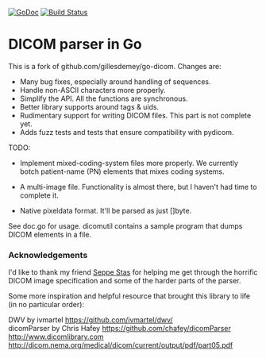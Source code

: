 [![GoDoc](https://godoc.org/github.com/NikolaiKovalenko/go-dicom?status.svg)](https://godoc.org/github.com/NikolaiKovalenko/go-dicom) [![Build Status](https://travis-ci.org/grailbio/go-dicom.svg?branch=master)](https://travis-ci.org/grailbio/go-dicom.svg?branch=master)

# DICOM parser in Go



This is a fork of github.com/gillesdemey/go-dicom. Changes are:

- Many bug fixes, especially around handling of sequences.
- Handle non-ASCII characters more properly.
- Simplify the API. All the functions are synchronous.
- Better library supports around tags & uids.
- Rudimentary support for writing DICOM files. This part is not complete yet.
- Adds fuzz tests and tests that ensure compatibility with pydicom.

TODO:
- Implement mixed-coding-system files more properly. We currently botch
  patient-name (PN) elements that mixes coding systems.

- A multi-image file. Functionality is almost there, but I haven't had time to complete it.

- Native pixeldata format. It'll be parsed as just []byte.


See doc.go for usage. dicomutil contains a sample program that dumps DICOM
elements in a file.


### Acknowledgements

I'd like to thank my friend [Seppe Stas](https://github.com/Bitbored/) for helping me get through the horrific DICOM image specification and some of the harder parts of the parser.

Some more inspiration and helpful resource that brought this library to life (in no particular order):

DWV by ivmartel https://github.com/ivmartel/dwv/ <br>
dicomParser by Chris Hafey https://github.com/chafey/dicomParser <br>
http://www.dicomlibrary.com <br>
http://dicom.nema.org/medical/dicom/current/output/pdf/part05.pdf <br>
